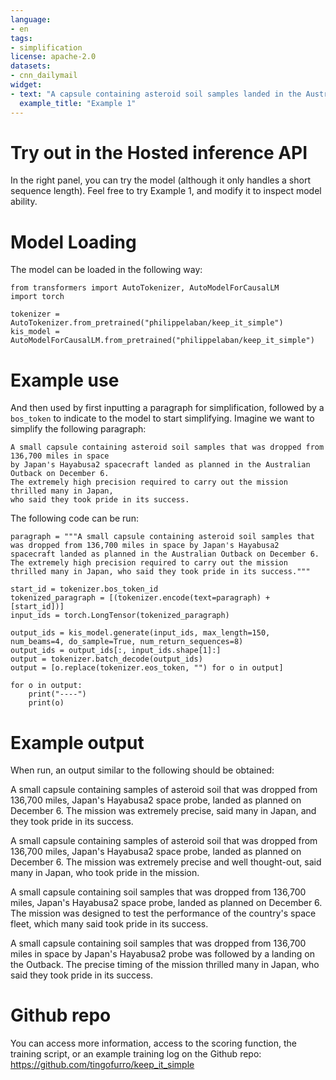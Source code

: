 ```yaml
---
language:
- en
tags:
- simplification
license: apache-2.0
datasets:
- cnn_dailymail
widget:
- text: "A capsule containing asteroid soil samples landed in the Australian Outback. The precision required to carry out the mission thrilled many.<|endoftext|>"
  example_title: "Example 1"
---
```


# Try out in the Hosted inference API
In the right panel, you can try the model (although it only handles a short sequence length).
Feel free to try Example 1, and modify it to inspect model ability.


# Model Loading

The model can be loaded in the following way:
```
from transformers import AutoTokenizer, AutoModelForCausalLM
import torch

tokenizer = AutoTokenizer.from_pretrained("philippelaban/keep_it_simple")
kis_model = AutoModelForCausalLM.from_pretrained("philippelaban/keep_it_simple")
```

# Example use

And then used by first inputting a paragraph for simplification, followed by a `bos_token` to indicate to the model to start simplifying.
Imagine we want to simplify the following paragraph:
```
A small capsule containing asteroid soil samples that was dropped from 136,700 miles in space
by Japan's Hayabusa2 spacecraft landed as planned in the Australian Outback on December 6.
The extremely high precision required to carry out the mission thrilled many in Japan,
who said they took pride in its success.
```

The following code can be run:
```
paragraph = """A small capsule containing asteroid soil samples that was dropped from 136,700 miles in space by Japan's Hayabusa2 spacecraft landed as planned in the Australian Outback on December 6. The extremely high precision required to carry out the mission thrilled many in Japan, who said they took pride in its success."""

start_id = tokenizer.bos_token_id
tokenized_paragraph = [(tokenizer.encode(text=paragraph) + [start_id])]
input_ids = torch.LongTensor(tokenized_paragraph)

output_ids = kis_model.generate(input_ids, max_length=150, num_beams=4, do_sample=True, num_return_sequences=8)
output_ids = output_ids[:, input_ids.shape[1]:]
output = tokenizer.batch_decode(output_ids)
output = [o.replace(tokenizer.eos_token, "") for o in output]

for o in output:
    print("----")
    print(o)
```

# Example output

When run, an output similar to the following should be obtained:

A small capsule containing samples of asteroid soil that was dropped from 136,700 miles, Japan's Hayabusa2 space probe, landed as planned on December 6. The mission was extremely precise, said many in Japan, and they took pride in its success.

A small capsule containing samples of asteroid soil that was dropped from 136,700 miles, Japan's Hayabusa2 space probe, landed as planned on December 6. The mission was extremely precise and well thought-out, said many in Japan, who took pride in the mission.

A small capsule containing soil samples that was dropped from 136,700 miles, Japan's Hayabusa2 space probe, landed as planned on December 6. The mission was designed to test the performance of the country's space fleet, which many said took pride in its success.

A small capsule containing soil samples that was dropped from 136,700 miles in space by Japan's Hayabusa2 probe was followed by a landing on the Outback. The precise timing of the mission thrilled many in Japan, who said they took pride in its success.

# Github repo

You can access more information, access to the scoring function, the training script, or an example training log on the Github repo:
https://github.com/tingofurro/keep_it_simple